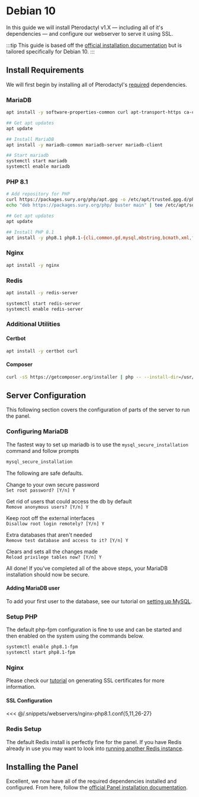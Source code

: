 # Debian 10
In this guide we will install Pterodactyl v1.X — including all of it's dependencies — and configure our webserver to serve it using SSL.

<TOCInline toc={toc} />

:::tip
This guide is based off the [official installation documentation](../../documentation/panel/getting_started.md) but is tailored specifically for Debian 10.
:::

## Install Requirements
We will first begin by installing all of Pterodactyl's [required](../../documentation/panel/getting_started.md#dependencies) dependencies.

### MariaDB
```bash
apt install -y software-properties-common curl apt-transport-https ca-certificates

## Get apt updates
apt update

## Install MariaDB
apt install -y mariadb-common mariadb-server mariadb-client

## Start mariadb
systemctl start mariadb
systemctl enable mariadb
```

### PHP 8.1
```bash
# Add repository for PHP
curl https://packages.sury.org/php/apt.gpg -o /etc/apt/trusted.gpg.d/php.gpg
echo "deb https://packages.sury.org/php/ buster main" | tee /etc/apt/sources.list.d/php.list

## Get apt updates
apt update

## Install PHP 8.1
apt install -y php8.1 php8.1-{cli,common,gd,mysql,mbstring,bcmath,xml,fpm,curl,zip}
```

### Nginx
```bash
apt install -y nginx
```

### Redis
```bash
apt install -y redis-server

systemctl start redis-server
systemctl enable redis-server
```

### Additional Utilities

#### Certbot
```bash
apt install -y certbot curl
```

#### Composer
```bash
curl -sS https://getcomposer.org/installer | php -- --install-dir=/usr/local/bin --filename=composer
```

## Server Configuration
This following section covers the configuration of parts of the server to run the panel.

### Configuring MariaDB
The fastest way to set up mariadb is to use the `mysql_secure_installation` command and follow prompts

```bash
mysql_secure_installation
```

The following are safe defaults.

Change to your own secure password  
`Set root password? [Y/n] Y`

Get rid of users that could access the db by default  
`Remove anonymous users? [Y/n] Y`

Keep root off the external interfaces  
`Disallow root login remotely? [Y/n] Y`

Extra databases that aren't needed  
`Remove test database and access to it? [Y/n] Y`

Clears and sets all the changes made  
`Reload privilege tables now? [Y/n] Y`

All done! If you've completed all of the above steps, your MariaDB installation should now be secure.

#### Adding MariaDB user
To add your first user to the database, see our tutorial on [setting up MySQL](./../../documentation/tutorials/mysql_setup.md).

### Setup PHP
The default php-fpm configuration is fine to use and can be started and then enabled on the system using the
commands below.

```bash
systemctl enable php8.1-fpm
systemctl start php8.1-fpm
```

### Nginx
Please check our [tutorial](./../../documentation/tutorials/creating_ssl_certificates.md) on generating SSL certificates for more information.

#### SSL Configuration
<<< @/.snippets/webservers/nginx-php8.1.conf{5,11,26-27}

### Redis Setup
The default Redis install is perfectly fine for the panel. If you have Redis already in use you may want to look into
[running another Redis instance](https://community.pivotal.io/s/article/How-to-setup-and-run-multiple-Redis-server-instances-on-a-Linux-host).

## Installing the Panel
Excellent, we now have all of the required dependencies installed and configured. From here, follow the [official Panel installation documentation](../../documentation/panel/getting_started.md#download-files).
